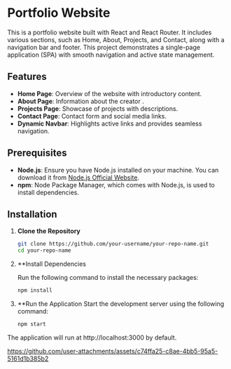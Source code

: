 # Portfolio Website

This is a portfolio website built with React and React Router. It includes various sections, such as Home, About, Projects, and Contact, along with a navigation bar and footer. This project demonstrates a single-page application (SPA) with smooth navigation and active state management.

## Features

- **Home Page**: Overview of the website with introductory content.
- **About Page**: Information about the creator .
- **Projects Page**: Showcase of projects with descriptions.
- **Contact Page**: Contact form and social media links.
- **Dynamic Navbar**: Highlights active links and provides seamless navigation.

## Prerequisites

- **Node.js**: Ensure you have Node.js installed on your machine. You can download it from [Node.js Official Website](https://nodejs.org/).
- **npm**: Node Package Manager, which comes with Node.js, is used to install dependencies.

## Installation

1. **Clone the Repository**

   ```bash
   git clone https://github.com/your-username/your-repo-name.git
   cd your-repo-name
2. **Install Dependencies

   Run the following command to install the necessary packages:
   ```bash
   npm install

4. **Run the Application
    Start the development server using the following command:
   ```bash
   npm start

  The application will run at http://localhost:3000 by default.


https://github.com/user-attachments/assets/c74ffa25-c8ae-4bb5-95a5-5161d1b385b2


